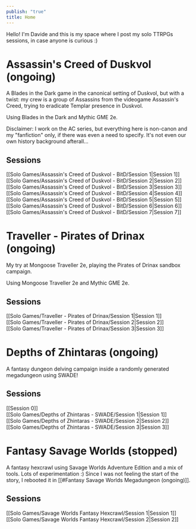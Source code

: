 ```yaml
---
publish: "true"
title: Home
---
```

Hello! 
I'm Davide and this is my space where I post my solo TTRPGs sessions, in case anyone is curious :)

# Assassin's Creed of Duskvol (ongoing)
A Blades in the Dark game in the canonical setting of Duskvol, but with a twist: my crew is a group of Assassins from the videogame Assassin's Creed, trying to eradicate Templar presence in Duskvol.

Using Blades in the Dark and Mythic GME 2e.

Disclaimer: I work on the AC series, but everything here is non-canon and my "fanfiction" only, if there was even a need to specify. It's not even our own history background afterall...

## Sessions
[[Solo Games/Assassin's Creed of Duskvol - BitD/Session 1|Session 1]]  
[[Solo Games/Assassin's Creed of Duskvol - BitD/Session 2|Session 2]]  
[[Solo Games/Assassin's Creed of Duskvol - BitD/Session 3|Session 3]]  
[[Solo Games/Assassin's Creed of Duskvol - BitD/Session 4|Session 4]]  
[[Solo Games/Assassin's Creed of Duskvol - BitD/Session 5|Session 5]]  
[[Solo Games/Assassin's Creed of Duskvol - BitD/Session 6|Session 6]]  
[[Solo Games/Assassin's Creed of Duskvol - BitD/Session 7|Session 7]]  

# Traveller - Pirates of Drinax (ongoing)
My try at Mongoose Traveller 2e, playing the Pirates of Drinax sandbox campaign.

Using Mongoose Traveller 2e and Mythic GME 2e.

## Sessions
[[Solo Games/Traveller - Pirates of Drinax/Session 1|Session 1]]  
[[Solo Games/Traveller - Pirates of Drinax/Session 2|Session 2]]  
[[Solo Games/Traveller - Pirates of Drinax/Session 3|Session 3]]  

# Depths of Zhintaras (ongoing)
A fantasy dungeon delving campaign inside a randomly generated megadungeon using SWADE!

## Sessions
[[Session 0]]  
[[Solo Games/Depths of Zhintaras - SWADE/Session 1|Session 1]]  
[[Solo Games/Depths of Zhintaras - SWADE/Session 2|Session 2]]  
[[Solo Games/Depths of Zhintaras - SWADE/Session 3|Session 3]]  

# Fantasy Savage Worlds (stopped)
A fantasy hexcrawl using Savage Worlds Adventure Edition and a mix of tools. Lots of experimentation :)
Since I was not feeling the start of the story, I rebooted it in [[#Fantasy Savage Worlds Megadungeon (ongoing)]].

## Sessions
[[Solo Games/Savage Worlds Fantasy Hexcrawl/Session 1|Session 1]]  
[[Solo Games/Savage Worlds Fantasy Hexcrawl/Session 2|Session 2]]  

